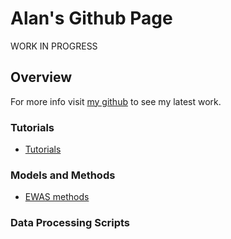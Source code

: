 # Alan's Github Page
WORK IN PROGRESS
## Overview


For more info visit [my github](https://github.com/adowneywall/) to see my latest work.

### Tutorials
- [Tutorials](https://github.com/adowneywall/Tutorials)


### Models and Methods
 - [EWAS methods](https://github.com/adowneywall/EWAS_test)

### Data Processing Scripts


